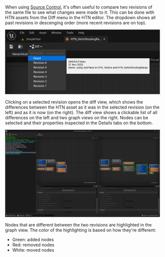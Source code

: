 When using [Source Control](https://docs.unrealengine.com/en-US/source-control-in-unreal-engine/), it's often useful to compare two revisions of the same file to see what changes were made to it. This can be done with HTN assets from the Diff menu in the HTN editor. The dropdown shows all past revisions in descenging order (more recent revisions are on top).

![CreatePlanSteps of GrabFirearm](_media/diff_dropdown.png ':size=1200')

Clicking on a selected revision opens the diff view, which shows the differences between the HTN asset as it was in the selected revision (on the left) and as it is now (on the right). The diff view shows a clickable list of all differences on the left and two graph views on the right. Nodes can be selected and their properties inspected in the Details tabs on the bottom.

![The Diff View showing the difference between two revisions of the same HTN assets](_media/diff_view.png ':size=1200')

Nodes that are different between the two revisions are highlighted in the graph view. The color of the highlighting is based on how they're different:
- Green: added nodes
- Red: removed nodes
- White: moved nodes
